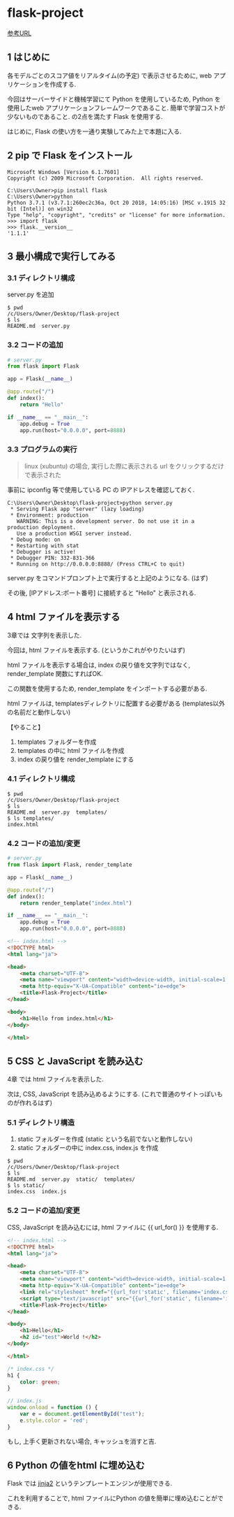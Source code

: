 # flask-project

[参考URL](<http://python.zombie-hunting-club.com/entry/2017/11/03/223503>)

## 1 はじめに

各モデルごとのスコア値をリアルタイム(の予定) で表示させるために, web アプリケーションを作成する.  

今回はサーバーサイドと機械学習にて Python を使用しているため, Python を使用したweb アプリケーションフレームワークであること. 簡単で学習コストが少ないものであること. の2点を満たす Flask を使用する.

はじめに, Flask の使い方を一通り実験してみた上で本題に入る.

## 2 pip で Flask をインストール

```
Microsoft Windows [Version 6.1.7601]
Copyright (c) 2009 Microsoft Corporation.  All rights reserved.

C:\Users\Owner>pip install flask
C:\Users\Owner>python
Python 3.7.1 (v3.7.1:260ec2c36a, Oct 20 2018, 14:05:16) [MSC v.1915 32 bit (Intel)] on win32
Type "help", "copyright", "credits" or "license" for more information.
>>> import flask
>>> flask.__version__
'1.1.1'
```

## 3 最小構成で実行してみる

### 3.1 ディレクトリ構成

server.py を追加

```
$ pwd
/c/Users/Owner/Desktop/flask-project
$ ls
README.md  server.py
```

### 3.2 コードの追加

```python
# server.py
from flask import Flask

app = Flask(__name__)

@app.route("/")
def index():
    return "Hello"

if __name__ == "__main__":
    app.debug = True
    app.run(host="0.0.0.0", port=8888)
```

### 3.3 プログラムの実行

> linux (xubuntu) の場合, 実行した際に表示される url をクリックするだけで表示された

事前に ipconfig 等で使用している PC の IPアドレスを確認しておく.

```
C:\Users\Owner\Desktop\flask-project>python server.py
 * Serving Flask app "server" (lazy loading)
 * Environment: production
   WARNING: This is a development server. Do not use it in a production deployment.
   Use a production WSGI server instead.
 * Debug mode: on
 * Restarting with stat
 * Debugger is active!
 * Debugger PIN: 332-831-366
 * Running on http://0.0.0.0:8888/ (Press CTRL+C to quit)
```

server.py をコマンドプロンプト上で実行すると上記のようになる. (はず)  

その後, [IPアドレス:ポート番号] に接続すると "Hello" と表示される.

## 4 html ファイルを表示する

3章では 文字列を表示した.

今回は, html ファイルを表示する. (というかこれがやりたいはず)

html ファイルを表示する場合は, index の戻り値を文字列ではなく, render_template 関数にすればOK.

この関数を使用するため, render_template をインポートする必要がある.

html ファイルは, templatesディレクトリに配置する必要がある (templates以外の名前だと動作しない)

【やること】

1. templates フォルダーを作成
2. templates の中に html ファイルを作成
3. index の戻り値を render_template にする

### 4.1 ディレクトリ構成

```
$ pwd
/c/Users/Owner/Desktop/flask-project
$ ls
README.md  server.py  templates/
$ ls templates/
index.html
```

### 4.2 コードの追加/変更

```python
# server.py
from flask import Flask, render_template

app = Flask(__name__)

@app.route("/")
def index():
    return render_template("index.html")

if __name__ == "__main__":
    app.debug = True
    app.run(host="0.0.0.0", port=8888)
```

```html
<!-- index.html -->
<!DOCTYPE html>
<html lang="ja">

<head>
    <meta charset="UTF-8">
    <meta name="viewport" content="width=device-width, initial-scale=1.0">
    <meta http-equiv="X-UA-Compatible" content="ie=edge">
    <title>Flask-Project</title>
</head>

<body>
    <h1>Hello from index.html</h1>
</body>

</html>
```

## 5 CSS と JavaScript を読み込む

4章 では html ファイルを表示した.

次は, CSS, JavaScript を読み込めるようにする. (これで普通のサイトっぽいものが作れるはず)

### 5.1 ディレクトリ構造

1. static フォルダーを作成 (static という名前でないと動作しない)
2. static フォルダーの中に index.css, index.js を作成

```
$ pwd
/c/Users/Owner/Desktop/flask-project
$ ls
README.md  server.py  static/  templates/
$ ls static/
index.css  index.js
```

### 5.2 コードの追加/変更

CSS, JavaScript を読み込むには, html ファイルに {{ url_for() }} を使用する.

```html
<!-- index.html -->
<!DOCTYPE html>
<html lang="ja">

<head>
    <meta charset="UTF-8">
    <meta name="viewport" content="width=device-width, initial-scale=1.0">
    <meta http-equiv="X-UA-Compatible" content="ie=edge">
    <link rel="stylesheet" href="{{url_for('static', filename='index.css')}}">
    <script type="text/javascript" src="{{url_for('static', filename='index.js')}}"></script>
    <title>Flask-Project</title>
</head>

<body>
    <h1>Hello</h1>
    <h2 id="test">World !</h2>
</body>

</html>
```

``` css
/* index.css */
h1 {
    color: green;
}
```

```javascript
// index.js
window.onload = function () {
    var e = document.getElementById("test");
    e.style.color = 'red';
}
```

もし, 上手く更新されない場合, キャッシュを消すと吉.

## 6 Python の値をhtml に埋め込む

Flask では [jinja2](<http://jinja.pocoo.org/docs/2.9/>) というテンプレートエンジンが使用できる.

これを利用することで, html ファイルにPython の値を簡単に埋め込むことができる.

